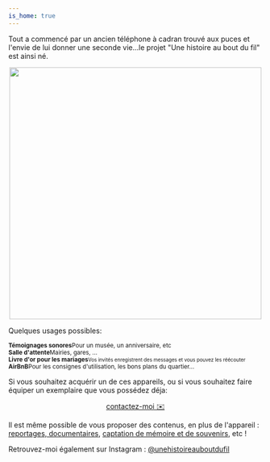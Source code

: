 ```yaml
---
is_home: true
---
```



Tout a commencé par un ancien téléphone à cadran trouvé aux puces et l'envie de lui donner une seconde vie...le projet "Une histoire au bout du fil" est ainsi né.
<p align="center">
  <img src="https://user-images.githubusercontent.com/1282106/174430930-4d068449-e63c-43ff-a97e-a942af0a418f.JPG" width="500" />
</p>

Quelques usages possibles:
<div class="blocks">
  <div class="block large"><strong><small>Témoignages sonores</strong>Pour un musée, un anniversaire, etc</small></div>
  <div class="block large"><strong><small>Salle d'attente</strong>Mairies, gares, ...</small></div>
  <div class="block large"><strong><small>Livre d'or pour les mariages</strong><small>Vos invités enregistrent des messages et vous pouvez les réécouter</small></div>
  <div class="block large"><strong>AirBnB</strong>Pour les consignes d'utilisation, les bons plans du quartier...</small></div>
</div>

Si vous souhaitez acquérir un de ces appareils, ou si vous souhaitez faire équiper un exemplaire que vous possédez déja:

<p align="center">
<a href="mailto:samy@rabih.fr" class="btn">contactez-moi ✉️</a></p>

Il est même possible de vous proposer des contenus, en plus de l'appareil : [reportages, documentaires](https://www.jessicabordeau.com/), [captation de mémoire et de souvenirs](https://30mai.fr), etc !

Retrouvez-moi également sur Instagram : [@unehistoireauboutdufil](https://www.instagram.com/unehistoireauboutdufil/)
